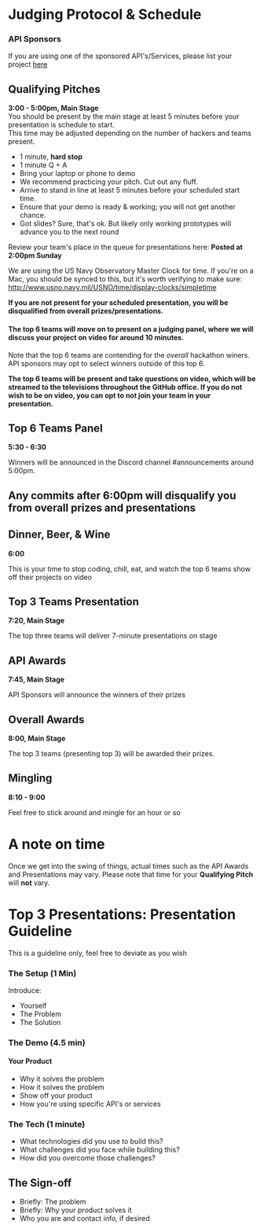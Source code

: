 # Judging Protocol & Schedule

### API Sponsors
If you are using one of the sponsored API's/Services, please list your project [here](https://docs.google.com/spreadsheets/d/1z18JrsiSe8HYIG731z2Z87QHC3L9u2ALEie6zGzxPKU/edit?usp=sharing)

## Qualifying Pitches
**3:00 - 5:00pm, Main Stage**  
You should be present by the main stage at least 5 minutes before your presentation is schedule to start.  
This time may be adjusted depending on the number of hackers and teams present.  

* 1 minute, **hard stop**
* 1 minute Q + A
* Bring your laptop or phone to demo
* We recommend practicing your pitch. Cut out any fluff.
* Arrive to stand in line at least 5 minutes before your scheduled start time.
* Ensure that your demo is ready & working; you will not get another chance.
* Got slides? Sure, that's ok. But likely only working prototypes will advance you to the next round

Review your team's place in the queue for presentations here: **Posted at 2:00pm Sunday**

We are using the US Navy Observatory Master Clock for time. If you're on a Mac, you should be synced to this, but it's worth verifying to make sure:
http://www.usno.navy.mil/USNO/time/display-clocks/simpletime

**If you are not present for your scheduled presentation, you will be disqualified from overall prizes/presentations.**

#### The top 6 teams will move on to present on a judging panel, where we will discuss your project on video for around 10 minutes.

Note that the top 6 teams are contending for the *overall* hackathon winers. API sponsors may opt to select winners outside of this top 6.

**The top 6 teams will be present and take questions on video, which will be streamed to the televisions throughout the GitHub office. If you do not wish to be on video, you can opt to not join your team in your presentation.**

## Top 6 Teams Panel
**5:30 - 6:30**

Winners will be announced in the Discord channel #announcements around 5:00pm.

## Any commits after 6:00pm will disqualify you from overall prizes and presentations

## Dinner, Beer, & Wine
**6:00**

This is your time to stop coding, chill, eat, and watch the top 6 teams show off their projects on video


## Top 3 Teams Presentation
**7:20, Main Stage**

The top three teams will deliver 7-minute presentations on stage

## API Awards
**7:45, Main Stage**

API Sponsors will announce the winners of their prizes

## Overall Awards
**8:00, Main Stage**

The top 3 teams (presenting top 3) will be awarded their prizes.

## Mingling
**8:10 - 9:00**

Feel free to stick around and mingle for an hour or so


# A note on time

Once we get into the swing of things, actual times such as the API Awards and Presentations may vary. Please note that time for your **Qualifying Pitch** will **not** vary.

# Top 3 Presentations: Presentation Guideline
This is a guideline only, feel free to deviate as you wish

### The Setup (1 Min)
Introduce:
* Yourself
* The Problem
* The Solution

### The Demo (4.5 min)
#### Your Product
* Why it solves the problem
* How it solves the problem
* Show off your product
* How you're using specific API's or services

### The Tech (1 minute)
* What technologies did you use to build this?
* What challenges did you face while building this?
* How did you overcome those challenges?

## The Sign-off
* Briefly: The problem
* Briefly: Why your product solves it
* Who you are and contact info, if desired
